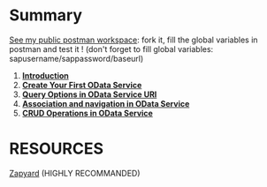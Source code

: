 # Summary

[See my public postman workspace](https://www.postman.com/research-geologist-26756209/workspace/learn-odata-with-sap/collection): fork it, fill the global variables in postman and test it ! (don't forget to fill global variables: sapusername/sappassword/baseurl)


1. **[Introduction](Introduction.md)**
2. **[Create Your First OData Service](create_first_odata_service)**
3. **[Query Options in OData Service URI](Query_Options_in_OData_Service_URI)**
4. **[Association and navigation in OData Service](Association_and_navigation)**
5. **[CRUD Operations in OData Service](CRUD_operations)**


# RESOURCES
 [Zapyard](https://www.zapyard.com/) (HIGHLY RECOMMANDED)
